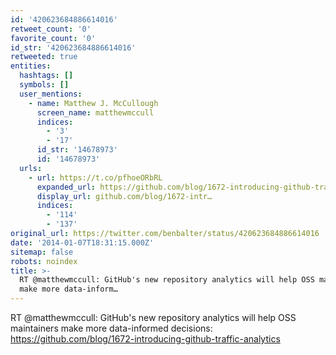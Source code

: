 ```yaml
---
id: '420623684886614016'
retweet_count: '0'
favorite_count: '0'
id_str: '420623684886614016'
retweeted: true
entities:
  hashtags: []
  symbols: []
  user_mentions:
    - name: Matthew J. McCullough
      screen_name: matthewmccull
      indices:
        - '3'
        - '17'
      id_str: '14678973'
      id: '14678973'
  urls:
    - url: https://t.co/pfhoeORbRL
      expanded_url: https://github.com/blog/1672-introducing-github-traffic-analytics
      display_url: github.com/blog/1672-intr…
      indices:
        - '114'
        - '137'
original_url: https://twitter.com/benbalter/status/420623684886614016
date: '2014-01-07T18:31:15.000Z'
sitemap: false
robots: noindex
title: >-
  RT @matthewmccull: GitHub's new repository analytics will help OSS maintainers
  make more data-inform…
---
```


RT @matthewmccull: GitHub's new repository analytics will help OSS maintainers make more data-informed decisions: https://github.com/blog/1672-introducing-github-traffic-analytics